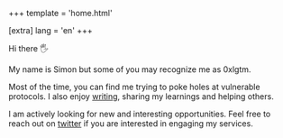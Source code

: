 +++
template = 'home.html'

[extra]
lang = 'en'
+++

Hi there 🖐️

My name is Simon but some of you may recognize me as 0xlgtm.

Most of the time, you can find me trying to poke holes at vulnerable protocols. I also enjoy [writing](https://0xlgtm.com/blog/), sharing my learnings and helping others.

I am actively looking for new and interesting opportunities. Feel free to reach out on [twitter](https://twitter.com/0xlgtm) if you are interested in engaging my services.